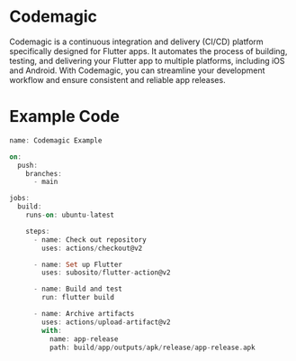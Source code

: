 # Codemagic
Codemagic is a continuous integration and delivery (CI/CD) platform specifically designed for Flutter apps. It automates the process of building, testing, and delivering your Flutter app to multiple platforms, including iOS and Android. With Codemagic, you can streamline your development workflow and ensure consistent and reliable app releases.
# Example Code
```dart
name: Codemagic Example

on:
  push:
    branches:
      - main

jobs:
  build:
    runs-on: ubuntu-latest

    steps:
      - name: Check out repository
        uses: actions/checkout@v2

      - name: Set up Flutter
        uses: subosito/flutter-action@v2

      - name: Build and test
        run: flutter build

      - name: Archive artifacts
        uses: actions/upload-artifact@v2
        with:
          name: app-release
          path: build/app/outputs/apk/release/app-release.apk
```
